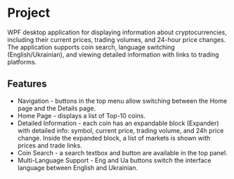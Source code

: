 # Project
WPF desktop application for displaying information about cryptocurrencies, including their current prices, trading volumes, and 24-hour price changes. The application supports coin search, language switching (English/Ukrainian), and viewing detailed information with links to trading platforms.

## Features
- Navigation - buttons in the top menu allow switching between the Home page and the Details page.
- Home Page - displays a list of Top-10 coins.
- Detailed Information - each coin has an expandable block (Expander) with detailed info: symbol, current price, trading volume, and 24h price change. Inside the expanded block, a list of markets is shown with prices and trade links.
- Coin Search - a search textbox and button are available in the top panel.
- Multi-Language Support - Eng and Ua buttons switch the interface language between English and Ukrainian.



